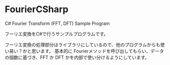 # FourierCSharp
C# Fourier Transform (FFT, DFT) Sample Program

フーリエ変換をC#で行うサンプルプログラムです。


フーリエ変換の処理部分はライブラリにしているので、他のプログラムからも使い易い？かと思います。
基本的に Fourierメソッドを呼び出してもらい、データの個数に基づき、FFT か DFT かを内部で使い分けるようにしています。
